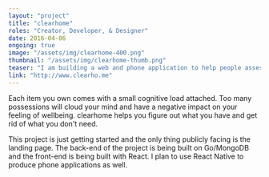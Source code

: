 ```yaml
---
layout: "project"
title: "clearhome"
roles: "Creator, Developer, & Designer"
date: 2016-04-06
ongoing: true
image: "/assets/img/clearhome-400.png"
thumbnail: "/assets/img/clearhome-thumb.png"
teaser: "I am building a web and phone application to help people assess what they own and help get rid of the stuff they don't need."
link: "http://www.clearho.me"
---
```


Each item you own comes with a small cognitive load attached. Too many possessions will cloud your mind and have a negative impact on your feeling of wellbeing. clearhome helps you figure out what you have and get rid of what you don't need.

This project is just getting started and the only thing publicly facing is the landing page. The back-end of the project is being built on Go/MongoDB and the front-end is being built with React. I plan to use React Native to produce phone applications as well.
